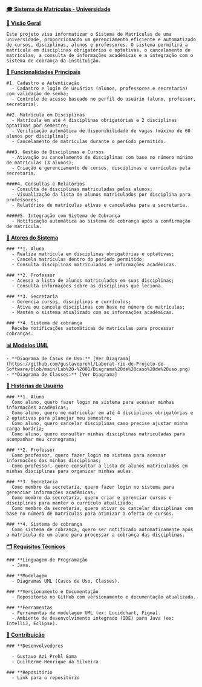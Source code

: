 <u>**🎓 Sistema de Matrículas - Universidade**</u>

  <u>**🎯 Visão Geral**</u>

    Este projeto visa informatizar o Sistema de Matrículas de uma universidade, proporcionando um gerenciamento eficiente e automatizado de cursos, disciplinas, alunos e professores. O sistema permitirá a matrícula em disciplinas obrigatórias e optativas, o cancelamento de     matrículas, a consulta de informações acadêmicas e a integração com o sistema de cobrança da instituição.


  <u>**🚀 Funcionalidades Principais**</u>

    #1. Cadastro e Autenticação
      - Cadastro e login de usuários (alunos, professores e secretaria) com validação de senha;
      - Controle de acesso baseado no perfil do usuário (aluno, professor, secretaria).

    ##2. Matrícula em Disciplinas 
      - Matrícula em até 4 disciplinas obrigatórias e 2 disciplinas optativas por semestre;
      - Verificação automática de disponibilidade de vagas (máximo de 60 alunos por disciplina);
      - Cancelamento de matrículas durante o período permitido.

    ###3. Gestão de Disciplinas e Cursos
      - Ativação ou cancelamento de disciplinas com base no número mínimo de matrículas (3 alunos);
      - Criação e gerenciamento de cursos, disciplinas e currículos pela secretaria.

    ####4. Consultas e Relatórios
      - Consulta de disciplinas matriculadas pelos alunos;
      - Visualização da lista de alunos matriculados por disciplina para professores;
      - Relatórios de matrículas ativas e canceladas para a secretaria.

    #####5. Integração com Sistema de Cobrança
      - Notificação automática ao sistema de cobrança após a confirmação de matrícula.

  <u>**👥 Atores do Sistema**</u>

    ### **1. Aluno
      - Realiza matrícula em disciplinas obrigatórias e optativas;
      - Cancela matrículas dentro do período permitido;
      - Consulta disciplinas matriculadas e informações acadêmicas.

    ### **2. Professor
      - Acessa a lista de alunos matriculados em suas disciplinas;
      - Consulta informações sobre as disciplinas que leciona.

    ### **3. Secretaria
      - Gerencia cursos, disciplinas e currículos;
      - Ativa ou cancela disciplinas com base no número de matrículas;
      - Mantém o sistema atualizado com as informações acadêmicas.

    ### **4. Sistema de cobrança
      Recebe notificações automáticas de matrículas para processar cobranças.

  <u>**📊 Modelos UML**</u>

    - **Diagrama de Casos de Uso:** [Ver Diagrama](https://github.com/gustavoprehl/Laborat-rio-de-Projeto-de-Software/blob/main/Lab%20-%2001/Diagrama%20de%20caso%20de%20uso.png) 
    - **Diagrama de Classes:** [Ver Diagrama]

  <u>**📜 Histórias de Usuário**</u>

    ### **1. Aluno
      Como aluno, quero fazer login no sistema para acessar minhas informações acadêmicas;
      Como aluno, quero me matricular em até 4 disciplinas obrigatórias e 2 optativas para planejar meu semestre;
      Como aluno, quero cancelar disciplinas caso precise ajustar minha carga horária;
      Como aluno, quero consultar minhas disciplinas matriculadas para acompanhar meu cronograma;

    ### **2. Professor
      Como professor, quero fazer login no sistema para acessar informações das minhas disciplinas;
      Como professor, quero consultar a lista de alunos matriculados em minhas disciplinas para organizar minhas aulas.

    ### **3. Secretaria
      Como membro da secretaria, quero fazer login no sistema para gerenciar informações acadêmicas;
      Como membro da secretaria, quero criar e gerenciar cursos e disciplinas para manter o currículo atualizado;
      Como membro da secretaria, quero ativar ou cancelar disciplinas com base no número de matrículas para otimizar a oferta de cursos.

    ### **4. Sistema de cobrança
      Como sistema de cobrança, quero ser notificado automaticamente após a matrícula de um aluno para processar a cobrança das disciplinas.

  <u>**🗂️ Requisitos Técnicos**</u>

    ### **Linguagem de Programação
      - Java.
    
    ### **Modelagem
      - Diagramas UML (Casos de Uso, Classes).

    ### **Versionamento e Documentação
      - Repositório no GitHub com versionamento e documentação atualizada.

    ### **Ferramentas
      - Ferramentas de modelagem UML (ex: Lucidchart, Figma).
      - Ambiente de desenvolvimento integrado (IDE) para Java (ex: IntelliJ, Eclipse).

  <u>**🔗 Contribuição**</u>

    ### **Desenvolvedores
      
      - Gustavo Azi Prehl Gama
      - Guilherme Henrique da Silveira
    
    ### **Repositório
      - Link para o repositório
